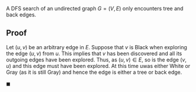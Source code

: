 A DFS search of an undirected graph $G = (V,E)$ only encounters tree and back edges.

## Proof

Let $(u,v)$ be an arbitrary edge in $E$. Suppose that $v$ is Black when exploring the edge $(u,v)$ from $u$. This implies that $v$ has been discovered and all its outgoing edges have been explored. Thus, as $(u,v) \in E$, so is the edge $(v,u)$ and this edge must have been explored. At this time uwas either White or Gray (as it is still Gray) and hence the edge is either a tree or back edge.

$\blacksquare$

